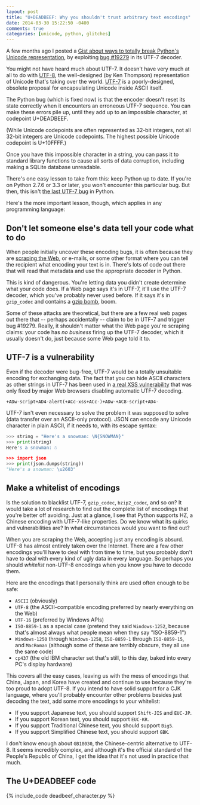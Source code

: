 ```yaml
---
layout: post
title: "U+DEADBEEF: Why you shouldn't trust arbitrary text encodings"
date: 2014-03-30 15:22:50 -0400
comments: true
categories: [unicode, python, glitches]
---
```

A few months ago I posted a [Gist about ways to totally break Python's Unicode representation](https://gist.github.com/rspeer/7559750), by exploiting [bug #19279](http://bugs.python.org/issue19279) in its UTF-7 decoder.

You might not have heard much about UTF-7. It doesn't have very much at all to do with [UTF-8](http://en.wikipedia.org/wiki/UTF-8), the well-designed (by Ken Thompson) representation of Unicode that's taking over the world. [UTF-7](http://en.wikipedia.org/wiki/UTF-7) is a poorly-designed, obsolete proposal for encapsulating Unicode inside ASCII itself.

The Python bug (which is fixed now) is that the encoder doesn't reset its state correctly when it encounters an erroneous UTF-7 sequence. You can make these errors pile up, until they add up to an impossible character, at codepoint U+DEADBEEF.

(While Unicode codepoints are often represented as 32-bit integers, not all 32-bit integers are Unicode codepoints. The highest possible Unicode codepoint is U+10FFFF.)

Once you have this impossible character in a string, you can pass it to standard library functions to cause all sorts of data corruption, including making a SQLite database unreadable.

There's one easy lesson to take from this: keep Python up to date. If you're on Python 2.7.6 or 3.3 or later, you won't encounter this particular bug. But then, this isn't [the last UTF-7 bug](http://bugs.python.org/issue20538) in Python.

Here's the more important lesson, though, which applies in any programming language:

## Don't let someone else's data tell your code what to do

When people initially uncover these encoding bugs, it is often because they are [scraping the Web](http://bugs.python.org/issue19279#msg200117), or e-mails, or some other format where you can tell the recipient what encoding your text is in. There's lots of code out there that will read that metadata and use the appropriate decoder in Python.

This is kind of dangerous. You're letting data you didn't create determine what your code does. If a Web page says it's in UTF-7, it'll use the UTF-7 decoder, which you've probably never used before. If it says it's in `gzip_codec` and contains a [gzip bomb](https://mail.python.org/pipermail/python-dev/2013-November/130188.html), boom.

Some of these attacks are theoretical, but there are a few real web pages out there that -- perhaps accidentally -- claim to be in UTF-7 and trigger bug #19279. Really, it shouldn't matter what the Web page you're scraping claims: your code has *no business* firing up the UTF-7 decoder, which it usually doesn't do, just because some Web page told it to.

## UTF-7 is a vulnerability

<!-- more -->

Even if the decoder were bug-free, UTF-7 would be a totally unsuitable encoding for exchanging data. The fact that you can hide ASCII characters as other strings in UTF-7 has been used in [a real XSS vulnerability](http://nedbatchelder.com/blog/200704/xss_with_utf7.html) that was only fixed by major Web browsers disabling automatic UTF-7 decoding.

```
+ADw-script+AD4-alert(+ACc-xss+ACc-)+ADw-+AC8-script+AD4-
```

UTF-7 isn't even necessary to solve the problem it was supposed to solve (data transfer over an ASCII-only protocol). JSON can encode any Unicode character in plain ASCII, if it needs to, with its escape syntax:

```python
>>> string = "Here's a snowman: \N{SNOWMAN}"
>>> print(string)
Here's a snowman: ☃

>>> import json
>>> print(json.dumps(string))
"Here's a snowman: \u2603"
```

## Make a whitelist of encodings

Is the solution to blacklist UTF-7, `gzip_codec`, `bzip2_codec`, and so on? It would take a lot of research to find out the complete list of encodings that you're better off avoiding. Just at a glance, I see that Python supports HZ, a Chinese encoding with UTF-7-like properties. Do we know what its quirks and vulnerabilities are? In what circumstances would you want to find out?

When you are scraping the Web, accepting just any encoding is absurd. UTF-8 has almost entirely taken over the Internet. There are a few other encodings you'll have to deal with from time to time, but you probably don't have to deal with every kind of ugly data in every language. So perhaps you should *whitelist* non-UTF-8 encodings when you know you have to decode them.

Here are the encodings that I personally think are used often enough to be safe:

- `ASCII` (obviously)
- `UTF-8` (the ASCII-compatible encoding preferred by nearly everything on the Web)
- `UTF-16` (preferred by Windows APIs)
- `ISO-8859-1` as a special case (pretend they said `Windows-1252`, because that's almost always what people mean when they say "ISO-8859-1")
- `Windows-1250` through `Windows-1258`, `ISO-8859-1` through `ISO-8859-15`, and `MacRoman` (although some of these are terribly obscure, they all use the same code)
- `cp437` (the old IBM character set that's still, to this day, baked into every PC's display hardware)

This covers all the easy cases, leaving us with the mess of encodings that China, Japan, and Korea have created and continue to use because they're too proud to adopt UTF-8. If you intend to have solid support for a CJK language, where you'll probably encounter other problems besides just decoding the text, add some more encodings to your whitelist:

- If you support Japanese text, you should support `Shift-JIS` and `EUC-JP`.
- If you support Korean text, you should support `EUC-KR`.
- If you support Traditional Chinese text, you should support `Big5`.
- If you support Simplified Chinese text, you should support `GBK`.

I don't know enough about `GB18030`, the Chinese-centric alternative to UTF-8. It seems incredibly complex, and although it's the official standard of the People's Republic of China, I get the idea that it's not used in practice that much.

## The U+DEADBEEF code

{% include_code deadbeef_character.py %}
